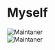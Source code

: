 # Myself
![Maintaner](https://github-readme-stats.vercel.app/api/top-langs/?username=stheren&theme=blue-green)
<br/>
![Maintaner](https://github-readme-stats.vercel.app/api?username=stheren&theme=blue-green)
